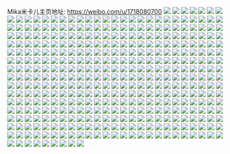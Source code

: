 Mika米卡儿主页地址: https://weibo.com/u/1718080700 
![](https://wx4.sinaimg.cn/mw2000/6667d4bcly1h9f9ov4o8nj20u013xk0j.jpg) 
![](https://wx4.sinaimg.cn/mw2000/6667d4bcly1h9f9otnkd1j20u0140wl7.jpg) 
![](https://wx4.sinaimg.cn/mw2000/6667d4bcly1h9f9orfs48j20u0191tg7.jpg) 
![](https://wx4.sinaimg.cn/mw2000/6667d4bcly1h9f9ox0nzjj20u0140wn6.jpg) 
![](https://wx4.sinaimg.cn/mw2000/6667d4bcly1h9f9ovsqrzj21400u0jz0.jpg) 
![](https://wx4.sinaimg.cn/mw2000/6667d4bcly1h9f9ot44a9j20u0140tg4.jpg) 
![](https://wx4.sinaimg.cn/mw2000/6667d4bcly1h9f9owc4l3j20u014046k.jpg) 
![](https://wx4.sinaimg.cn/mw2000/6667d4bcly1h9f9oscctpj21910u0wp3.jpg) 
![](https://wx4.sinaimg.cn/mw2000/6667d4bcly1h9f9ouj3t3j20u0140n89.jpg) 
![](https://wx4.sinaimg.cn/mw2000/6667d4bcly1h9e8lxhst0j20u0141jzh.jpg) 
![](https://wx4.sinaimg.cn/mw2000/6667d4bcly1h9e8lu5ks9j20u013zwo3.jpg) 
![](https://wx4.sinaimg.cn/mw2000/6667d4bcly1h9e8lr15ynj20u013zn6g.jpg) 
![](https://wx4.sinaimg.cn/mw2000/6667d4bcly1h9e8lrxq0yj20u014haki.jpg) 
![](https://wx4.sinaimg.cn/mw2000/6667d4bcly1h9e8lt0lq5j20u0140h10.jpg) 
![](https://wx4.sinaimg.cn/mw2000/6667d4bcly1h9e8lq6598j20u0140jzn.jpg) 
![](https://wx4.sinaimg.cn/mw2000/6667d4bcly1h9e8lwg0umj20u013z0yk.jpg) 
![](https://wx4.sinaimg.cn/mw2000/6667d4bcly1h9e8lvk6toj20u013zall.jpg) 
![](https://wx4.sinaimg.cn/mw2000/6667d4bcly1h9e8lp6mzaj20u01sxn1z.jpg) 
![](https://wx4.sinaimg.cn/mw2000/6667d4bcgy1h9dq8eya6gj20u0140te5.jpg) 
![](https://wx4.sinaimg.cn/mw2000/6667d4bcgy1h9dq8dftjij20u0140qax.jpg) 
![](https://wx4.sinaimg.cn/mw2000/6667d4bcgy1h9dq8g9wu9j20u0140qa0.jpg) 
![](https://wx4.sinaimg.cn/mw2000/6667d4bcgy1h9dq8hw9e8j20u0140qbu.jpg) 
![](https://wx4.sinaimg.cn/mw2000/6667d4bcgy1h9dq8ecd2jj20u0140n4n.jpg) 
![](https://wx4.sinaimg.cn/mw2000/6667d4bcgy1h9dq8h99gvj20u014caip.jpg) 
![](https://wx4.sinaimg.cn/mw2000/6667d4bcgy1h99fish6wij20u015rar2.jpg) 
![](https://wx4.sinaimg.cn/mw2000/6667d4bcgy1h99fipyae2j20u0140aoq.jpg) 
![](https://wx4.sinaimg.cn/mw2000/6667d4bcgy1h99fij3zaij20u0151ws0.jpg) 
![](https://wx4.sinaimg.cn/mw2000/6667d4bcgy1h99fik91zbj20u013zwrs.jpg) 
![](https://wx4.sinaimg.cn/mw2000/6667d4bcgy1h99fit9l7bj20u014047c.jpg) 
![](https://wx4.sinaimg.cn/mw2000/6667d4bcgy1h99fixlmouj20u0140nb5.jpg) 
![](https://wx4.sinaimg.cn/mw2000/6667d4bcgy1h99fir2tgij20u0140ndd.jpg) 
![](https://wx4.sinaimg.cn/mw2000/6667d4bcgy1h99fiymcb8j20u0140ka2.jpg) 
![](https://wx4.sinaimg.cn/mw2000/6667d4bcgy1h99fiktd9dj20u0140n4e.jpg) 
![](https://wx4.sinaimg.cn/mw2000/6667d4bcgy1h99fizjr04j20u01401cf.jpg) 
![](https://wx4.sinaimg.cn/mw2000/6667d4bcgy1h99filoraaj20u01404a7.jpg) 
![](https://wx4.sinaimg.cn/mw2000/6667d4bcgy1h99finblzpj20u0140k6t.jpg) 
![](https://wx4.sinaimg.cn/mw2000/6667d4bcgy1h99fiuafjcj21400u0nb7.jpg) 
![](https://wx4.sinaimg.cn/mw2000/6667d4bcgy1h99fiv643aj20u0140ao4.jpg) 
![](https://wx4.sinaimg.cn/mw2000/6667d4bcgy1h99fih8uehj20u0140woc.jpg) 
![](https://wx4.sinaimg.cn/mw2000/6667d4bcgy1h919j0oir0j20u011l0ym.jpg) 
![](https://wx4.sinaimg.cn/mw2000/6667d4bcgy1h919iz6piij20u011d122.jpg) 
![](https://wx4.sinaimg.cn/mw2000/6667d4bcgy1h919j0d5c2j20u012hjxv.jpg) 
![](https://wx4.sinaimg.cn/mw2000/6667d4bcgy1h919izk3i4j20u019dn3z.jpg) 
![](https://wx4.sinaimg.cn/mw2000/6667d4bcgy1h919ixe7rwj20u00zkafz.jpg) 
![](https://wx4.sinaimg.cn/mw2000/6667d4bcgy1h919j12vw9j20u01aldnp.jpg) 
![](https://wx4.sinaimg.cn/mw2000/6667d4bcgy1h919izuncrj20u0140af2.jpg) 
![](https://wx4.sinaimg.cn/mw2000/6667d4bcgy1h919j1elhcj20u0140q8i.jpg) 
![](https://wx4.sinaimg.cn/mw2000/6667d4bcgy1h919iyre27j20yi1pc47z.jpg) 
![](https://wx4.sinaimg.cn/mw2000/6667d4bcgy1h919ffqynmj20u00u0qa7.jpg) 
![](https://wx4.sinaimg.cn/mw2000/6667d4bcgy1h919fetuohj20u0157teu.jpg) 
![](https://wx4.sinaimg.cn/mw2000/6667d4bcgy1h919fg1nplj20u0159gr9.jpg) 
![](https://wx4.sinaimg.cn/mw2000/6667d4bcgy1h919fgcvtgj20u00u042d.jpg) 
![](https://wx4.sinaimg.cn/mw2000/6667d4bcgy1h919fgn8xij20u011rqb4.jpg) 
![](https://wx4.sinaimg.cn/mw2000/6667d4bcgy1h919fhupmkj20u00xmdkn.jpg) 
![](https://wx4.sinaimg.cn/mw2000/6667d4bcgy1h919fiuo2gj20u00u0dj8.jpg) 
![](https://wx4.sinaimg.cn/mw2000/6667d4bcgy1h919fj59agj20ww1go7bo.jpg) 
![](https://wx4.sinaimg.cn/mw2000/6667d4bcgy1h919fff08fj20yi1pc47z.jpg) 
![](https://wx4.sinaimg.cn/mw2000/6667d4bcgy1h919ar037xj20u01237ak.jpg) 
![](https://wx4.sinaimg.cn/mw2000/6667d4bcgy1h919as7o6dj20u00zbtdd.jpg) 
![](https://wx4.sinaimg.cn/mw2000/6667d4bcgy1h919athojyj20u014mafd.jpg) 
![](https://wx4.sinaimg.cn/mw2000/6667d4bcgy1h919asj0ovj20u0107dpf.jpg) 
![](https://wx4.sinaimg.cn/mw2000/6667d4bcgy1h919asty8jj20u016c0yd.jpg) 
![](https://wx4.sinaimg.cn/mw2000/6667d4bcgy1h919at6c3gj20u00xnqbk.jpg) 
![](https://wx4.sinaimg.cn/mw2000/6667d4bcgy1h919atrlrij20u011a79n.jpg) 
![](https://wx4.sinaimg.cn/mw2000/6667d4bcgy1h919au87tfj20u00ycgra.jpg) 
![](https://wx4.sinaimg.cn/mw2000/6667d4bcgy1h919arlq0fj20yi1pc47z.jpg) 
![](https://wx4.sinaimg.cn/mw2000/6667d4bcgy1h8jzyjegubj20u00u0gpc.jpg) 
![](https://wx4.sinaimg.cn/mw2000/6667d4bcgy1h9193wvmdpj20u011rgr8.jpg) 
![](https://wx4.sinaimg.cn/mw2000/6667d4bcgy1h9193wl1q6j20u00yo434.jpg) 
![](https://wx4.sinaimg.cn/mw2000/6667d4bcgy1h9193x732hj20u00u0n1z.jpg) 
![](https://wx4.sinaimg.cn/mw2000/6667d4bcgy1h9193wayv7j20u00u0wiw.jpg) 
![](https://wx4.sinaimg.cn/mw2000/6667d4bcgy1h9193xj67xj20u011f0yt.jpg) 
![](https://wx4.sinaimg.cn/mw2000/6667d4bcgy1h9193w0s7pj21kj1qs4qp.jpg) 
![](https://wx4.sinaimg.cn/mw2000/6667d4bcgy1h9193vb3r3j20u010ajwy.jpg) 
![](https://wx4.sinaimg.cn/mw2000/6667d4bcgy1h8jzyj0lwvj20yi1pc47z.jpg) 
![](https://wx4.sinaimg.cn/mw2000/6667d4bcgy1h90c1ljyp6j20mf36cnpd.jpg) 
![](https://wx4.sinaimg.cn/mw2000/6667d4bcgy1h90c27h0exj21az1qnaws.jpg) 
![](https://wx4.sinaimg.cn/mw2000/6667d4bcgy1h90c1pfx3ij20qb2hw7wh.jpg) 
![](https://wx4.sinaimg.cn/mw2000/6667d4bcgy1h90c293npmj20ks33a1kx.jpg) 
![](https://wx4.sinaimg.cn/mw2000/6667d4bcgy1h90c2659fkj22dr36ckjp.jpg) 
![](https://wx4.sinaimg.cn/mw2000/6667d4bcgy1h90c1dpcaaj20xi36c4qq.jpg) 
![](https://wx4.sinaimg.cn/mw2000/6667d4bcgy1h90c1qvh5vj20xc3ktb29.jpg) 
![](https://wx4.sinaimg.cn/mw2000/6667d4bcgy1h90c1nthbij210i1aqay2.jpg) 
![](https://wx4.sinaimg.cn/mw2000/6667d4bcgy1h90c2a4vaej20kq32gtvj.jpg) 
![](https://wx4.sinaimg.cn/mw2000/6667d4bcgy1h8xxmrns4pj20u0140qe0.jpg) 
![](https://wx4.sinaimg.cn/mw2000/6667d4bcgy1h8xxnpprhzj20u0140128.jpg) 
![](https://wx4.sinaimg.cn/mw2000/6667d4bcgy1h8xxmqjqkhj20u0140qjn.jpg) 
![](https://wx4.sinaimg.cn/mw2000/6667d4bcgy1h8xxmo6svej20u0140wln.jpg) 
![](https://wx4.sinaimg.cn/mw2000/6667d4bcgy1h8xxmp9nm9j20u0140k3q.jpg) 
![](https://wx4.sinaimg.cn/mw2000/6667d4bcgy1h8xxmu31r7j20u014046x.jpg) 
![](https://wx4.sinaimg.cn/mw2000/6667d4bcgy1h8xxmvwe8hj20u0140150.jpg) 
![](https://wx4.sinaimg.cn/mw2000/6667d4bcgy1h8xxnohkmpj20u01sxq7v.jpg) 
![](https://wx4.sinaimg.cn/mw2000/6667d4bcgy1h8wnw7izihj20zo1m9qk5.jpg) 
![](https://wx4.sinaimg.cn/mw2000/6667d4bcgy1h8vmjkyproj23402c0npf.jpg) 
![](https://wx4.sinaimg.cn/mw2000/6667d4bcgy1h8vmjewsf5j22c01ztqv5.jpg) 
![](https://wx4.sinaimg.cn/mw2000/6667d4bcgy1h8vmjhqyedj22b232p1kz.jpg) 
![](https://wx4.sinaimg.cn/mw2000/6667d4bcgy1h8vmjos8kcj22c0340e83.jpg) 
![](https://wx4.sinaimg.cn/mw2000/6667d4bcgy1h8vmjck3agj20u0140n8i.jpg) 
![](https://wx4.sinaimg.cn/mw2000/6667d4bcgy1h8vmjbzakrj21o01o0hdt.jpg) 
![](https://wx4.sinaimg.cn/mw2000/6667d4bcgy1h8twyhsqf3j20zo1lgwls.jpg) 
![](https://wx4.sinaimg.cn/mw2000/6667d4bcgy1h8twyi85iaj20zo1ldk29.jpg) 
![](https://wx4.sinaimg.cn/mw2000/6667d4bcgy1h8twyndo2aj22560zoe81.jpg) 
![](https://wx4.sinaimg.cn/mw2000/6667d4bcgy1h8twyuqe9aj22560zoqv5.jpg) 
![](https://wx4.sinaimg.cn/mw2000/6667d4bcgy1h8t7y75rt2j22c0340u0z.jpg) 
![](https://wx4.sinaimg.cn/mw2000/6667d4bcgy1h8t7y8m1afj22801o0qv5.jpg) 
![](https://wx4.sinaimg.cn/mw2000/6667d4bcgy1h8t7ya1j5rj21g21xenpd.jpg) 
![](https://wx4.sinaimg.cn/mw2000/6667d4bcgy1h8t7y3ymq1j21o0280hdv.jpg) 
![](https://wx4.sinaimg.cn/mw2000/6667d4bcgy1h8s5u8xkl9j22c03401l0.jpg) 
![](https://wx4.sinaimg.cn/mw2000/6667d4bcgy1h8s5rx274hj21kq23mhdt.jpg) 
![](https://wx4.sinaimg.cn/mw2000/6667d4bcgy1h8s5rfbr4dj22c03401l2.jpg) 
![](https://wx4.sinaimg.cn/mw2000/6667d4bcgy1h8s5rpa5rqj21n826zb2a.jpg) 
![](https://wx4.sinaimg.cn/mw2000/6667d4bcgy1h8s5s0rq2hj223u2t3b2a.jpg) 
![](https://wx4.sinaimg.cn/mw2000/6667d4bcgy1h8s5ufpejfj21o0280u0x.jpg) 
![](https://wx4.sinaimg.cn/mw2000/6667d4bcgy1h8puawmlf7j21500u0k3o.jpg) 
![](https://wx4.sinaimg.cn/mw2000/6667d4bcgy1h8puaznvbpj20u014047d.jpg) 
![](https://wx4.sinaimg.cn/mw2000/6667d4bcgy1h8puav3wefj20u00y3qcm.jpg) 
![](https://wx4.sinaimg.cn/mw2000/6667d4bcgy1h8puat0eymj20su12gn4j.jpg) 
![](https://wx4.sinaimg.cn/mw2000/6667d4bcgy1h8puay3n8qj20u0138ai1.jpg) 
![](https://wx4.sinaimg.cn/mw2000/6667d4bcgy1h8puatgrzij20u00u0dk6.jpg) 
![](https://wx4.sinaimg.cn/mw2000/6667d4bcgy1h8puayycpzj20u01404a4.jpg) 
![](https://wx4.sinaimg.cn/mw2000/6667d4bcgy1h8puaxek3qj20u01407dq.jpg) 
![](https://wx4.sinaimg.cn/mw2000/6667d4bcgy1h8puaub5yqj21ay0u07fo.jpg) 
![](https://wx4.sinaimg.cn/mw2000/6667d4bcgy1h8o52wej7aj229f30ke84.jpg) 
![](https://wx4.sinaimg.cn/mw2000/6667d4bcgy1h8o539enkbj22c03404qq.jpg) 
![](https://wx4.sinaimg.cn/mw2000/6667d4bcgy1h8o55txcc5j20xc0xc4bs.jpg) 
![](https://wx4.sinaimg.cn/mw2000/6667d4bcgy1h8o53aib4uj21j020k4qp.jpg) 
![](https://wx4.sinaimg.cn/mw2000/6667d4bcgy1h8o537bw7vj21lb24fx6p.jpg) 
![](https://wx4.sinaimg.cn/mw2000/6667d4bcgy1h8o532jax4j21o0280qv5.jpg) 
![](https://wx4.sinaimg.cn/mw2000/6667d4bcgy1h8o53b40v3j20vx0tz7ia.jpg) 
![](https://wx4.sinaimg.cn/mw2000/6667d4bcgy1h8o52keby0j21ne1x8x6p.jpg) 
![](https://wx4.sinaimg.cn/mw2000/6667d4bcgy1h8o581e4nlj21o01o0b29.jpg) 
![](https://wx4.sinaimg.cn/mw2000/6667d4bcgy1h8ndu165psj21ba1r1u0x.jpg) 
![](https://wx4.sinaimg.cn/mw2000/6667d4bcgy1h8ndtz6o9sj21jz22ne82.jpg) 
![](https://wx4.sinaimg.cn/mw2000/6667d4bcgy1h8ndtx114dj226s2zb7wl.jpg) 
![](https://wx4.sinaimg.cn/mw2000/6667d4bcgy1h8ndtmb3gmj22992zuhdx.jpg) 
![](https://wx4.sinaimg.cn/mw2000/6667d4bcgy1h8ndtt49vyj22382sb7wk.jpg) 
![](https://wx4.sinaimg.cn/mw2000/6667d4bcgy1h8ndtppchij220w2p7u10.jpg) 
![](https://wx4.sinaimg.cn/mw2000/6667d4bcgy1h8jzxrjqjij20u0114wjy.jpg) 
![](https://wx4.sinaimg.cn/mw2000/6667d4bcgy1h8jzxrvjl7j20u00zy0xt.jpg) 
![](https://wx4.sinaimg.cn/mw2000/6667d4bcgy1h8jzxsy54uj20u013zjxe.jpg) 
![](https://wx4.sinaimg.cn/mw2000/6667d4bcgy1h8jzxtafxdj20u011jwju.jpg) 
![](https://wx4.sinaimg.cn/mw2000/6667d4bcgy1h8jzxtpxu8j20u00zlwjq.jpg) 
![](https://wx4.sinaimg.cn/mw2000/6667d4bcgy1h8jzxsmn2aj20u00zwdld.jpg) 
![](https://wx4.sinaimg.cn/mw2000/6667d4bcgy1h8jzxui1n9j21kj1qs4qp.jpg) 
![](https://wx4.sinaimg.cn/mw2000/6667d4bcgy1h8jzxqjt8fj20u0100jvx.jpg) 
![](https://wx4.sinaimg.cn/mw2000/6667d4bcgy1h8jzxr612nj20yi1pc47z.jpg) 
![](https://wx4.sinaimg.cn/mw2000/6667d4bcgy1h8jzto67f8j20u00zlwju.jpg) 
![](https://wx4.sinaimg.cn/mw2000/6667d4bcgy1h8jztpbwa6j20u011pafj.jpg) 
![](https://wx4.sinaimg.cn/mw2000/6667d4bcgy1h8jztwnmmzj20u016vgsi.jpg) 
![](https://wx4.sinaimg.cn/mw2000/6667d4bcgy1h8jztx17rxj20u01070xq.jpg) 
![](https://wx4.sinaimg.cn/mw2000/6667d4bcgy1h8jztvp75aj20u00zbwj3.jpg) 
![](https://wx4.sinaimg.cn/mw2000/6667d4bcgy1h8jztxdvrsj20u011zdku.jpg) 
![](https://wx4.sinaimg.cn/mw2000/6667d4bcgy1h8jztxqdbwj20u00wyq8d.jpg) 
![](https://wx4.sinaimg.cn/mw2000/6667d4bcgy1h8jztw5ja6j20u01220zj.jpg) 
![](https://wx4.sinaimg.cn/mw2000/6667d4bcgy1h8jztoujfzj20yi1pc47z.jpg) 
![](https://wx4.sinaimg.cn/mw2000/6667d4bcgy1h8jyt9gne5j20u0130afh.jpg) 
![](https://wx4.sinaimg.cn/mw2000/6667d4bcgy1h8jytbkk93j20u00zndkv.jpg) 
![](https://wx4.sinaimg.cn/mw2000/6667d4bcgy1h8jytcog2sj20u012vq8o.jpg) 
![](https://wx4.sinaimg.cn/mw2000/6667d4bcgy1h8jytdy29rj20u0106dlq.jpg) 
![](https://wx4.sinaimg.cn/mw2000/6667d4bcgy1h8jytcbsuwj20u010cafm.jpg) 
![](https://wx4.sinaimg.cn/mw2000/6667d4bcgy1h8jyte9ibej20u0106tdu.jpg) 
![](https://wx4.sinaimg.cn/mw2000/6667d4bcgy1h8jytbxubkj20u010sgqa.jpg) 
![](https://wx4.sinaimg.cn/mw2000/6667d4bcgy1h8jytdaeu5j20u011r0xl.jpg) 
![](https://wx4.sinaimg.cn/mw2000/6667d4bcgy1h8jytasy5rj20yi1pc47z.jpg) 
![](https://wx4.sinaimg.cn/mw2000/6667d4bcgy1h8jypgzyxoj20u010ute7.jpg) 
![](https://wx4.sinaimg.cn/mw2000/6667d4bcgy1h8jyphiqhzj20tx13wdox.jpg) 
![](https://wx4.sinaimg.cn/mw2000/6667d4bcgy1h8jypi0wcej20ty11wafr.jpg) 
![](https://wx4.sinaimg.cn/mw2000/6667d4bcgy1h8jypicw6pj20u00yfaes.jpg) 
![](https://wx4.sinaimg.cn/mw2000/6667d4bcgy1h8jypisq35j20u00zx43e.jpg) 
![](https://wx4.sinaimg.cn/mw2000/6667d4bcgy1h8jypj48stj20u00u078x.jpg) 
![](https://wx4.sinaimg.cn/mw2000/6667d4bcgy1h8jypjgd9xj20u00u0tcy.jpg) 
![](https://wx4.sinaimg.cn/mw2000/6667d4bcgy1h8jypfqkf0j20u011o43q.jpg) 
![](https://wx4.sinaimg.cn/mw2000/6667d4bcgy1h8jypgk833j20yi1pc47z.jpg) 
![](https://wx4.sinaimg.cn/mw2000/6667d4bcgy1h8jyjuq308j20u017rjy7.jpg) 
![](https://wx4.sinaimg.cn/mw2000/6667d4bcgy1h8jyjx7u8lj20u0143q86.jpg) 
![](https://wx4.sinaimg.cn/mw2000/6667d4bcgy1h8jyjv73cnj20u019fjye.jpg) 
![](https://wx4.sinaimg.cn/mw2000/6667d4bcgy1h8jyjxmge7j20u011q79v.jpg) 
![](https://wx4.sinaimg.cn/mw2000/6667d4bcgy1h8jyjtkb2wj20u0132wkb.jpg) 
![](https://wx4.sinaimg.cn/mw2000/6667d4bcgy1h8jyjvw8szj20u00yugqr.jpg) 
![](https://wx4.sinaimg.cn/mw2000/6667d4bcgy1h8jyjwqhjpj20u00u0n0x.jpg) 
![](https://wx4.sinaimg.cn/mw2000/6667d4bcgy1h8jyjwdvutj20u0130n2u.jpg) 
![](https://wx4.sinaimg.cn/mw2000/6667d4bcgy1h8jyjuc0z3j20yi1pc47z.jpg) 
![](https://wx4.sinaimg.cn/mw2000/6667d4bcgy1h8jyf7uen3j20u010nq7v.jpg) 
![](https://wx4.sinaimg.cn/mw2000/6667d4bcgy1h8jyf87t1bj20u011edkv.jpg) 
![](https://wx4.sinaimg.cn/mw2000/6667d4bcgy1h8jyf4bf3dj20u010l449.jpg) 
![](https://wx4.sinaimg.cn/mw2000/6667d4bcgy1h8jyf8mbytj20u00ybwjf.jpg) 
![](https://wx4.sinaimg.cn/mw2000/6667d4bcgy1h8jyf8zxlxj20u00ywdky.jpg) 
![](https://wx4.sinaimg.cn/mw2000/6667d4bcgy1h8jyfacvr8j20u00u0782.jpg) 
![](https://wx4.sinaimg.cn/mw2000/6667d4bcgy1h8jyf9poa8j20u00u0gq7.jpg) 
![](https://wx4.sinaimg.cn/mw2000/6667d4bcgy1h8jyfavthjj20u010hq8s.jpg) 
![](https://wx4.sinaimg.cn/mw2000/6667d4bcgy1h8jyf61pm7j20yi1pc47z.jpg) 
![](https://wx4.sinaimg.cn/mw2000/6667d4bcgy1h8jycbl2h1j20u010oafz.jpg) 
![](https://wx4.sinaimg.cn/mw2000/6667d4bcgy1h8jyc9gvahj20u0137wk4.jpg) 
![](https://wx4.sinaimg.cn/mw2000/6667d4bcgy1h8jyca5x3kj20u00zcgrq.jpg) 
![](https://wx4.sinaimg.cn/mw2000/6667d4bcgy1h8jyc9t7pxj20u00z1dl8.jpg) 
![](https://wx4.sinaimg.cn/mw2000/6667d4bcgy1h8jycb1rnyj20u013nafs.jpg) 
![](https://wx4.sinaimg.cn/mw2000/6667d4bcgy1h8jycaknt0j20u011oag0.jpg) 
![](https://wx4.sinaimg.cn/mw2000/6667d4bcgy1h8jycc7dh2j20u00zodl9.jpg) 
![](https://wx4.sinaimg.cn/mw2000/6667d4bcgy1h8jyc89g7fj20u00u00yh.jpg) 
![](https://wx4.sinaimg.cn/mw2000/6667d4bcgy1h8jyc90smnj20yi1pc47z.jpg) 
![](https://wx4.sinaimg.cn/mw2000/6667d4bcgy1h8jy8vo65hj20u00u0wj2.jpg) 
![](https://wx4.sinaimg.cn/mw2000/6667d4bcgy1h8jy8wrdilj20u010en29.jpg) 
![](https://wx4.sinaimg.cn/mw2000/6667d4bcgy1h8jy8xl1sxj20u019ddml.jpg) 
![](https://wx4.sinaimg.cn/mw2000/6667d4bcgy1h8jy8tz1x9j20u011979w.jpg) 
![](https://wx4.sinaimg.cn/mw2000/6667d4bcgy1h8jy8ytitnj20u012fte7.jpg) 
![](https://wx4.sinaimg.cn/mw2000/6667d4bcgy1h8jy8x54uej20u0138agb.jpg) 
![](https://wx4.sinaimg.cn/mw2000/6667d4bcgy1h8jy8zcac1j20u011zafq.jpg) 
![](https://wx4.sinaimg.cn/mw2000/6667d4bcgy1h8jy8yh1n3j20u00zmq8k.jpg) 
![](https://wx4.sinaimg.cn/mw2000/6667d4bcgy1h8jy8va5m7j20yi1pc47z.jpg) 
![](https://wx4.sinaimg.cn/mw2000/6667d4bcgy1h8jxkidlq5j20u0100ted.jpg) 
![](https://wx4.sinaimg.cn/mw2000/6667d4bcgy1h8jxkir3rij20u00z0gqf.jpg) 
![](https://wx4.sinaimg.cn/mw2000/6667d4bcgy1h8jxkj3m6gj20u00u0wjh.jpg) 
![](https://wx4.sinaimg.cn/mw2000/6667d4bcgy1h8jxkjmrcxj20u012k0yp.jpg) 
![](https://wx4.sinaimg.cn/mw2000/6667d4bcgy1h8jxkk7mhjj20u00z879l.jpg) 
![](https://wx4.sinaimg.cn/mw2000/6667d4bcgy1h8jxkm01p8j20u015hwkm.jpg) 
![](https://wx4.sinaimg.cn/mw2000/6667d4bcgy1h8jxkg5ar1j20u00zugr7.jpg) 
![](https://wx4.sinaimg.cn/mw2000/6667d4bcgy1h8jxkku3wuj20u011btew.jpg) 
![](https://wx4.sinaimg.cn/mw2000/6667d4bcgy1h8jxkhrcofj20yi1pc47z.jpg) 
![](https://wx4.sinaimg.cn/mw2000/6667d4bcgy1h7qxdw1gcbj20u014010h.jpg) 
![](https://wx4.sinaimg.cn/mw2000/6667d4bcgy1h7qxdugjw7j20u010kq7p.jpg) 
![](https://wx4.sinaimg.cn/mw2000/6667d4bcgy1h8jwvgbzbnj20u012wgrb.jpg) 
![](https://wx4.sinaimg.cn/mw2000/6667d4bcgy1h8jwvewjouj20u00yqtez.jpg) 
![](https://wx4.sinaimg.cn/mw2000/6667d4bcgy1h8jwvhc2cwj20u017845i.jpg) 
![](https://wx4.sinaimg.cn/mw2000/6667d4bcgy1h8jwvgv6cdj20u011d443.jpg) 
![](https://wx4.sinaimg.cn/mw2000/6667d4bcgy1h8jwvfo5m5j20u00u0q85.jpg) 
![](https://wx4.sinaimg.cn/mw2000/6667d4bcgy1h8jwvhop9rj20u010743t.jpg) 
![](https://wx4.sinaimg.cn/mw2000/6667d4bcgy1h7qxdv6j8vj20yi1pc47z.jpg) 
![](https://wx4.sinaimg.cn/mw2000/6667d4bcgy1h8hqhvaay6j21400u0n9l.jpg) 
![](https://wx4.sinaimg.cn/mw2000/6667d4bcgy1h8hqhoscnyj213h0u0n5x.jpg) 
![](https://wx4.sinaimg.cn/mw2000/6667d4bcgy1h8g74cwwwej20zd1n2tq6.jpg) 
![](https://wx4.sinaimg.cn/mw2000/6667d4bcgy1h8g74eimimj21o0280e82.jpg) 
![](https://wx4.sinaimg.cn/mw2000/6667d4bcgy1h8g74ga1j7j21o0280x6p.jpg) 
![](https://wx4.sinaimg.cn/mw2000/6667d4bcgy1h8g74cjwcsj21hy2801kx.jpg) 
![](https://wx4.sinaimg.cn/mw2000/6667d4bcgy1h8fi3bbgmrj213u0tugwv.jpg) 
![](https://wx4.sinaimg.cn/mw2000/6667d4bcgy1h8fi399r7ij213u0tun94.jpg) 
![](https://wx4.sinaimg.cn/mw2000/6667d4bcgy1h8fi5y0ih7j20u0140aiu.jpg) 
![](https://wx4.sinaimg.cn/mw2000/6667d4bcgy1h8fi3a7nx7j21400u07j0.jpg) 
![](https://wx4.sinaimg.cn/mw2000/6667d4bcgy1h8fi3gmiigj20u0140dmb.jpg) 
![](https://wx4.sinaimg.cn/mw2000/6667d4bcgy1h8fi3dljmij20u0140qco.jpg) 
![](https://wx4.sinaimg.cn/mw2000/6667d4bcgy1h8fi3eekamj20u0140wnc.jpg) 
![](https://wx4.sinaimg.cn/mw2000/6667d4bcgy1h8fi37pichj20u0140akx.jpg) 
![](https://wx4.sinaimg.cn/mw2000/6667d4bcgy1h8fi38emu8j20u0140qat.jpg) 
![](https://wx4.sinaimg.cn/mw2000/6667d4bcgy1h8fi3fyq9wj21400u07c0.jpg) 
![](https://wx4.sinaimg.cn/mw2000/6667d4bcgy1h8e48ot3lvj22512up7wk.jpg) 
![](https://wx4.sinaimg.cn/mw2000/6667d4bcgy1h8e48rziiuj21el1vhe81.jpg) 
![](https://wx4.sinaimg.cn/mw2000/6667d4bcgy1h8e47yuzfzj22862ywe83.jpg) 
![](https://wx4.sinaimg.cn/mw2000/6667d4bcgy1h8e48v3uzcj21c21s2u0x.jpg) 
![](https://wx4.sinaimg.cn/mw2000/6667d4bcgy1h8e489vsnnj22c02c0kjn.jpg) 
![](https://wx4.sinaimg.cn/mw2000/6667d4bcgy1h8e48hqku1j21mn1mnnpd.jpg) 
![](https://wx4.sinaimg.cn/mw2000/6667d4bcgy1h8e48yigr2j21k822ykjl.jpg) 
![](https://wx4.sinaimg.cn/mw2000/6667d4bcgy1h8e48496qoj22c02c07wj.jpg) 
![](https://wx4.sinaimg.cn/mw2000/6667d4bcgy1h8e49jquhhj21jn226npd.jpg) 
![](https://wx4.sinaimg.cn/mw2000/6667d4bcgy1h8c04a1o4jj21fr1x0e83.jpg) 
![](https://wx4.sinaimg.cn/mw2000/6667d4bcgy1h8c044cnmcj20zo107wps.jpg) 
![](https://wx4.sinaimg.cn/mw2000/6667d4bcgy1h8c043ktm2j21m221cqv5.jpg) 
![](https://wx4.sinaimg.cn/mw2000/6667d4bcgy1h8ar0mal37j22913024qs.jpg) 
![](https://wx4.sinaimg.cn/mw2000/6667d4bcgy1h8ar0vn78bj21u32g4u0y.jpg) 
![](https://wx4.sinaimg.cn/mw2000/6667d4bcgy1h8ar11oowlj21g61xkb29.jpg) 
![](https://wx4.sinaimg.cn/mw2000/6667d4bcgy1h8ar032w47j22c0340b2b.jpg) 
![](https://wx4.sinaimg.cn/mw2000/6667d4bcgy1h8ar0dbdf7j21ld24ihdt.jpg) 
![](https://wx4.sinaimg.cn/mw2000/6667d4bcgy1h8ar09kh06j22c031we82.jpg) 
![](https://wx4.sinaimg.cn/mw2000/6667d4bcgy1h8ar1c7p2qj21o0280u0x.jpg) 
![](https://wx4.sinaimg.cn/mw2000/6667d4bcgy1h8ar16vihwj22022o2hdu.jpg) 
![](https://wx4.sinaimg.cn/mw2000/6667d4bcgy1h8ar252odwj212i1fch2m.jpg) 
![](https://wx4.sinaimg.cn/mw2000/6667d4bcgy1h88qyuzftzj20u0140gtv.jpg) 
![](https://wx4.sinaimg.cn/mw2000/6667d4bcgy1h88qyua0qkj20u014046q.jpg) 
![](https://wx4.sinaimg.cn/mw2000/6667d4bcgy1h88qyssr9pj20u01407d0.jpg) 
![](https://wx4.sinaimg.cn/mw2000/6667d4bcgy1h88qytier5j20u0140466.jpg) 
![](https://wx4.sinaimg.cn/mw2000/6667d4bcgy1h881vr0ahej20u011oacm.jpg) 
![](https://wx4.sinaimg.cn/mw2000/6667d4bcgy1h881x1nt1tj20u0140teb.jpg) 
![](https://wx4.sinaimg.cn/mw2000/6667d4bcgy1h881vwobj0j21400u0dkv.jpg) 
![](https://wx4.sinaimg.cn/mw2000/6667d4bcgy1h881vv3imxj218w0u07bg.jpg) 
![](https://wx4.sinaimg.cn/mw2000/6667d4bcgy1h881x0zhsaj20u014047n.jpg) 
![](https://wx4.sinaimg.cn/mw2000/6667d4bcgy1h881vvo1jyj21410u0gr9.jpg) 
![](https://wx4.sinaimg.cn/mw2000/6667d4bcgy1h881vtgqnmj20u0140wqt.jpg) 
![](https://wx4.sinaimg.cn/mw2000/6667d4bcgy1h881vu7np0j213c0q8446.jpg) 
![](https://wx4.sinaimg.cn/mw2000/6667d4bcgy1h881vrwn1uj21400u07gx.jpg) 
![](https://wx4.sinaimg.cn/mw2000/6667d4bcgy1h87bplgdidj213z0u07es.jpg) 
![](https://wx4.sinaimg.cn/mw2000/6667d4bcgy1h87bpmch2ij20u0140472.jpg) 
![](https://wx4.sinaimg.cn/mw2000/6667d4bcgy1h87bpn28rjj20u00u0jyh.jpg) 
![](https://wx4.sinaimg.cn/mw2000/6667d4bcgy1h854h7yrooj22dr36c4qs.jpg) 
![](https://wx4.sinaimg.cn/mw2000/6667d4bcgy1h854guvtg4j22c0340hdw.jpg) 
![](https://wx4.sinaimg.cn/mw2000/6667d4bcgy1h854ikxwoqj20u011hna2.jpg) 
![](https://wx4.sinaimg.cn/mw2000/6667d4bcgy1h854giazrrj21ho1yfu0x.jpg) 
![](https://wx4.sinaimg.cn/mw2000/6667d4bcgy1h854gmk39jj21o0280e82.jpg) 
![](https://wx4.sinaimg.cn/mw2000/6667d4bcgy1h854h0gnwsj21k122p7wi.jpg) 
![](https://wx4.sinaimg.cn/mw2000/6667d4bcgy1h854idmnzwj21o0280hdu.jpg) 
![](https://wx4.sinaimg.cn/mw2000/6667d4bcgy1h854hhg341j22c0340b2c.jpg) 
![](https://wx4.sinaimg.cn/mw2000/6667d4bcgy1h854ke2saaj20s311tgu7.jpg) 
![](https://wx4.sinaimg.cn/mw2000/6667d4bcgy1h819mmnevpj21d61dsh0v.jpg) 
![](https://wx4.sinaimg.cn/mw2000/6667d4bcgy1h819mn777wj21my1zg4qp.jpg) 
![](https://wx4.sinaimg.cn/mw2000/6667d4bcgy1h819mpefpzj20t70t7dp5.jpg) 
![](https://wx4.sinaimg.cn/mw2000/6667d4bcgy1h819mnt67aj20zo19r46b.jpg) 
![](https://wx4.sinaimg.cn/mw2000/6667d4bcgy1h819mob9n4j20zo17s12e.jpg) 
![](https://wx4.sinaimg.cn/mw2000/6667d4bcgy1h819movpmnj20zo13xjz6.jpg) 
![](https://wx4.sinaimg.cn/mw2000/6667d4bcgy1h7z64sqnunj21o0280kjl.jpg) 
![](https://wx4.sinaimg.cn/mw2000/6667d4bcgy1h7z64weqitj21e91v07wh.jpg) 
![](https://wx4.sinaimg.cn/mw2000/6667d4bcgy1h7z64x5fvkj21cw1hl7pe.jpg) 
![](https://wx4.sinaimg.cn/mw2000/6667d4bcgy1h7z69bwq6wj21o02807wi.jpg) 
![](https://wx4.sinaimg.cn/mw2000/6667d4bcgy1h7z64oplj3j21ao1q8tvm.jpg) 
![](https://wx4.sinaimg.cn/mw2000/6667d4bcgy1h7z6552fugj22832yg1l0.jpg) 
![](https://wx4.sinaimg.cn/mw2000/6667d4bcgy1h7z69gsjm2j222u2ysb29.jpg) 
![](https://wx4.sinaimg.cn/mw2000/6667d4bcgy1h7z65c2mhxj22c03407wj.jpg) 
![](https://wx4.sinaimg.cn/mw2000/6667d4bcgy1h7wx5gejloj21401e0wr3.jpg) 
![](https://wx4.sinaimg.cn/mw2000/6667d4bcgy1h7wx5wbajfj21g21yex6p.jpg) 
![](https://wx4.sinaimg.cn/mw2000/6667d4bcgy1h7wx5hr3v5j21401e04i1.jpg) 
![](https://wx4.sinaimg.cn/mw2000/6667d4bcgy1h7wx5imueuj21401dzk5w.jpg) 
![](https://wx4.sinaimg.cn/mw2000/6667d4bcgy1h7wx5kfdkjj21401dzakk.jpg) 
![](https://wx4.sinaimg.cn/mw2000/6667d4bcgy1h7wx5qlgbkj21o02807wi.jpg) 
![](https://wx4.sinaimg.cn/mw2000/6667d4bcgy1h7wx5fcoaej21401dzwnx.jpg) 
![](https://wx4.sinaimg.cn/mw2000/6667d4bcgy1h7wx5jtc1wj21401e0173.jpg) 
![](https://wx4.sinaimg.cn/mw2000/6667d4bcgy1h7vtr5hyf4j228l2r4x6p.jpg) 
![](https://wx4.sinaimg.cn/mw2000/6667d4bcgy1h7vtrn9zdpj21o0280x6p.jpg) 
![](https://wx4.sinaimg.cn/mw2000/6667d4bcgy1h7vtrdihw4j22c0340kjn.jpg) 
![](https://wx4.sinaimg.cn/mw2000/6667d4bcgy1h7vtrgyw5qj21kh23ab29.jpg) 
![](https://wx4.sinaimg.cn/mw2000/6667d4bcgy1h7vtrx4cw9j214019ywok.jpg) 
![](https://wx4.sinaimg.cn/mw2000/6667d4bcgy1h7vtrvv8chj21yc2lshdu.jpg) 
![](https://wx4.sinaimg.cn/mw2000/6667d4bcgy1h7vtrj5eyyj20zo1bk1ew.jpg) 
![](https://wx4.sinaimg.cn/mw2000/6667d4bcgy1h7vtrwl9ntj214019ggv8.jpg) 
![](https://wx4.sinaimg.cn/mw2000/6667d4bcgy1h7uledh289j21o0280x6p.jpg) 
![](https://wx4.sinaimg.cn/mw2000/6667d4bcgy1h7uleflis4j20zo256npd.jpg) 
![](https://wx4.sinaimg.cn/mw2000/6667d4bcgy1h7ulebptuvj20zo256u0x.jpg) 
![](https://wx4.sinaimg.cn/mw2000/6667d4bcgy1h7td1r06smj20u0118qef.jpg) 
![](https://wx4.sinaimg.cn/mw2000/6667d4bcgy1h7sb38sbk6j20u0141do5.jpg) 
![](https://wx4.sinaimg.cn/mw2000/6667d4bcgy1h7sb3eb1abj20u00u0gro.jpg) 
![](https://wx4.sinaimg.cn/mw2000/6667d4bcgy1h7sb3aoowlj20u0140gsv.jpg) 
![](https://wx4.sinaimg.cn/mw2000/6667d4bcgy1h7sb3a23fjj20u0140dnw.jpg) 
![](https://wx4.sinaimg.cn/mw2000/6667d4bcgy1h7sb3994oxj20u014qtff.jpg) 
![](https://wx4.sinaimg.cn/mw2000/6667d4bcgy1h7sb3bd9p6j20u014144g.jpg) 
![](https://wx4.sinaimg.cn/mw2000/6667d4bcgy1h7sb3fwp26j20u0140jys.jpg) 
![](https://wx4.sinaimg.cn/mw2000/6667d4bcgy1h7onml8zy5j20u00u0wjg.jpg) 
![](https://wx4.sinaimg.cn/mw2000/6667d4bcgy1h7qx82em6tj20u00z7n2e.jpg) 
![](https://wx4.sinaimg.cn/mw2000/6667d4bcgy1h7qx82pt7pj20u011tn3q.jpg) 
![](https://wx4.sinaimg.cn/mw2000/6667d4bcgy1h7qx83npptj20u01557a7.jpg) 
![](https://wx4.sinaimg.cn/mw2000/6667d4bcgy1h7qx842cprj20u011a79l.jpg) 
![](https://wx4.sinaimg.cn/mw2000/6667d4bcgy1h7qxcxia1pj20u00zowl6.jpg) 
![](https://wx4.sinaimg.cn/mw2000/6667d4bcgy1h7qxcxw49wj20u011k0yw.jpg) 
![](https://wx4.sinaimg.cn/mw2000/6667d4bcgy1h7qxcwxhj2j20u011u797.jpg) 
![](https://wx4.sinaimg.cn/mw2000/6667d4bcgy1h7onmkns33j20yi1pc47z.jpg) 
![](https://wx4.sinaimg.cn/mw2000/6667d4bcgy1h7pvdb29w0j20wx17w4nm.jpg) 
![](https://wx4.sinaimg.cn/mw2000/6667d4bcgy1h7owjs8zqmj20u0142dnx.jpg) 
![](https://wx4.sinaimg.cn/mw2000/6667d4bcgy1h7owjr744yj20u00yygsf.jpg) 
![](https://wx4.sinaimg.cn/mw2000/6667d4bcgy1h7owjqcnroj21dx0s3n6f.jpg) 
![](https://wx4.sinaimg.cn/mw2000/6667d4bcgy1h7owjpezhuj20u011kqam.jpg) 
![](https://wx4.sinaimg.cn/mw2000/6667d4bcgy1h7owjo5oexj20yl0pyaew.jpg) 
![](https://wx4.sinaimg.cn/mw2000/6667d4bcgy1h7owjvmkgcj21760u0afk.jpg) 
![](https://wx4.sinaimg.cn/mw2000/6667d4bcgy1h7owjup8f6j20u0140tf5.jpg) 
![](https://wx4.sinaimg.cn/mw2000/6667d4bcgy1h7owjtqbtmj20zk0qndiu.jpg) 
![](https://wx4.sinaimg.cn/mw2000/6667d4bcgy1h7owjt66e7j213b0u0gr9.jpg) 
![](https://wx4.sinaimg.cn/mw2000/6667d4bcgy1h7noayfllsj20u01sxx1a.jpg) 
![](https://wx4.sinaimg.cn/mw2000/6667d4bcgy1h7nobf536qj20u01sxk6h.jpg) 
![](https://wx4.sinaimg.cn/mw2000/6667d4bcgy1h7nob00kx2j20u0141132.jpg) 
![](https://wx4.sinaimg.cn/mw2000/6667d4bcgy1h7noazab6fj20u01407fq.jpg) 
![](https://wx4.sinaimg.cn/mw2000/6667d4bcgy1h7mkiphovgj20u01407al.jpg) 
![](https://wx4.sinaimg.cn/mw2000/6667d4bcgy1h7mkimdw1bj20u0141gt0.jpg) 
![](https://wx4.sinaimg.cn/mw2000/6667d4bcgy1h7mkisa1zlj20u0140guu.jpg) 
![](https://wx4.sinaimg.cn/mw2000/6667d4bcgy1h7mkitvcdij20u01407b4.jpg) 
![](https://wx4.sinaimg.cn/mw2000/6667d4bcgy1h7mkirpdwgj20u0140afq.jpg) 
![](https://wx4.sinaimg.cn/mw2000/6667d4bcgy1h7mkir9d5rj20u014179r.jpg) 
![](https://wx4.sinaimg.cn/mw2000/6667d4bcgy1h7mkisrt5fj20u0140gur.jpg) 
![](https://wx4.sinaimg.cn/mw2000/6667d4bcgy1h7mkiqqroxj20u0140n5s.jpg) 
![](https://wx4.sinaimg.cn/mw2000/6667d4bcgy1h7mkiq1qv0j20u0140gua.jpg) 
![](https://wx4.sinaimg.cn/mw2000/6667d4bcgy1h7mecsaa7lj20u014h44t.jpg) 
![](https://wx4.sinaimg.cn/mw2000/6667d4bcgy1h7mecz2v0mj20zk17x7aw.jpg) 
![](https://wx4.sinaimg.cn/mw2000/6667d4bcgy1h7meborai8j20u015q0zu.jpg) 
![](https://wx4.sinaimg.cn/mw2000/6667d4bcgy1h7med1ffouj20u012b43z.jpg) 
![](https://wx4.sinaimg.cn/mw2000/6667d4bcgy1h7med2t5s3j20u01050xr.jpg) 
![](https://wx4.sinaimg.cn/mw2000/6667d4bcgy1h7med4f7m4j20u011ojwu.jpg) 
![](https://wx4.sinaimg.cn/mw2000/6667d4bcgy1h7med3m2xrj20u010baf9.jpg) 
![](https://wx4.sinaimg.cn/mw2000/6667d4bcgy1h7med5awrxj20u00u0q85.jpg) 
![](https://wx4.sinaimg.cn/mw2000/6667d4bcgy1h7meceetbjj20yi1pc47z.jpg) 
![](https://wx4.sinaimg.cn/mw2000/6667d4bcgy1h7l3ruyt0sj20u010r79x.jpg) 
![](https://wx4.sinaimg.cn/mw2000/6667d4bcgy1h7maxu08v0j20u016gq9q.jpg) 
![](https://wx4.sinaimg.cn/mw2000/6667d4bcgy1h7mb29wmn9j20u0142gr3.jpg) 
![](https://wx4.sinaimg.cn/mw2000/6667d4bcgy1h7mb2av119j20u0114dkc.jpg) 
![](https://wx4.sinaimg.cn/mw2000/6667d4bcgy1h7mb28hhe3j20u011aaf4.jpg) 
![](https://wx4.sinaimg.cn/mw2000/6667d4bcgy1h7mb2cdjdzj20u019r10b.jpg) 
![](https://wx4.sinaimg.cn/mw2000/6667d4bcgy1h7mb2dlqu7j20u00u0n1j.jpg) 
![](https://wx4.sinaimg.cn/mw2000/6667d4bcgy1h7mb2e9nlpj20u018ln3w.jpg) 
![](https://wx4.sinaimg.cn/mw2000/6667d4bcgy1h7maxsa8kvj20yi1pc47z.jpg) 
![](https://wx4.sinaimg.cn/mw2000/6667d4bcgy1h7lev7h7zpj20u0140qfe.jpg) 
![](https://wx4.sinaimg.cn/mw2000/6667d4bcgy1h7lewazhnoj20u01404a7.jpg) 
![](https://wx4.sinaimg.cn/mw2000/6667d4bcgy1h7lev9h86yj20u0140ds7.jpg) 
![](https://wx4.sinaimg.cn/mw2000/6667d4bcgy1h7levab2jaj20u0140gxl.jpg) 
![](https://wx4.sinaimg.cn/mw2000/6667d4bcgy1h7lexxrxftj20s211f10p.jpg) 
![](https://wx4.sinaimg.cn/mw2000/6667d4bcgy1h7lev8v1yoj20u0140gxj.jpg) 
![](https://wx4.sinaimg.cn/mw2000/6667d4bcgy1h7l67j536aj20u011bqea.jpg) 
![](https://wx4.sinaimg.cn/mw2000/6667d4bcgy1h7l67jqwodj20u011iqjh.jpg) 
![](https://wx4.sinaimg.cn/mw2000/6667d4bcgy1h7l67k7iylj20u011iqff.jpg) 
![](https://wx4.sinaimg.cn/mw2000/6667d4bcgy1h7l67ilyntj20u011b18i.jpg) 
![](https://wx4.sinaimg.cn/mw2000/6667d4bcgy1h7l67kp1n0j20u011b7h0.jpg) 
